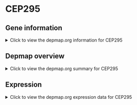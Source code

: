 <h1>CEP295</h1>

<h2>Gene information</h2>
<details>
  <summary>Click to view the depmap.org information for CEP295</summary>
  <p><a href="https://depmap.org/portal/gene/CEP295?tab=about" target="_BLANK">Open page in a new tab...</a></p>
  <iframe src="https://depmap.org/portal/gene/CEP295?tab=about" style="border:none;width:100%;height:800px"></iframe>
</details>

<h2>Depmap overview</h2>
<details>
  <summary>Click to view the depmap.org summary for CEP295</summary>
  <p><a href="https://depmap.org/portal/gene/CEP295?tab=overview" target="_BLANK">Open page in a new tab...</a></p>
  <iframe src="https://depmap.org/portal/gene/CEP295?tab=overview" style="border:none;width:100%;height:800px"></iframe>
</details>

<h2>Expression</h2>
<details>
  <summary>Click to view the depmap.org expression data for CEP295</summary>
  <p><a href="https://depmap.org/portal/gene/CEP295?tab=characterization" target="_BLANK">Open page in a new tab...</a></p>
  <iframe src="https://depmap.org/portal/gene/CEP295?tab=characterization" style="border:none;width:100%;height:800px"></iframe>
</details>


<!--
<h2>Reactome Pathway diagram</h2>
<details>
  <summary>Click to view the Reactome pathway for CEP295</summary>
  <p><a href="PURL" target="_BLANK">Open page in a new tab...</a></p>
  PNAME
</details>
-->


